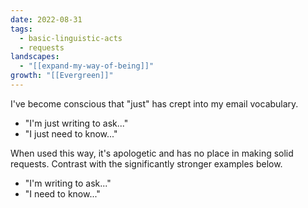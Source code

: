 ```yaml
---
date: 2022-08-31
tags:
  - basic-linguistic-acts
  - requests
landscapes:
  - "[[expand-my-way-of-being]]"
growth: "[[Evergreen]]"
---
```


I've become conscious that "just" has crept into my email vocabulary.

- "I'm just writing to ask..."
- "I just need to know..."

When used this way, it's apologetic and has no place in making solid requests. Contrast with the significantly stronger examples below.

- "I'm writing to ask..."
- "I need to know..."
